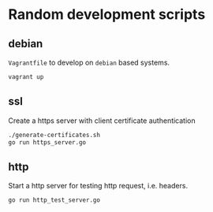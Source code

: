 # Random development scripts

## debian

`Vagrantfile` to develop on `debian` based systems.

```bash
vagrant up
```

## ssl

Create a https server with client certificate authentication

```bash
./generate-certificates.sh
go run https_server.go
``` 

## http

Start a http server for testing http request, i.e. headers.

```bash
go run http_test_server.go
```